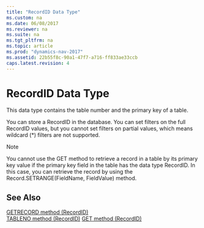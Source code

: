 ```yaml
---
title: "RecordID Data Type"
ms.custom: na
ms.date: 06/08/2017
ms.reviewer: na
ms.suite: na
ms.tgt_pltfrm: na
ms.topic: article
ms.prod: "dynamics-nav-2017"
ms.assetid: 22b55f8c-90a1-47f7-a716-ff833ae33ccb
caps.latest.revision: 4
---
```

# RecordID Data Type
This data type contains the table number and the primary key of a table.

You can store a RecordID in the database. You can set filters on the full RecordID values, but you cannot set filters on partial values, which means wildcard (*) filters are not supported.

> [!NOTE]  
> You cannot use the GET method to retrieve a record in a table by its primary key value if the primary key field in the table has the data type RecordID. In this case, you can retrieve the record by using  the Record.SETRANGE(FieldName, FieldValue) method.

## See Also  
 [GETRECORD method (RecordID)](../methods/devenv-getrecord-method-recordid.md)   
 [TABLENO method (RecordID)](../methods/devenv-tableno-method-Recordid.md)
 [GET method (RecordID)](../methods/devenv-get-method-record.md)   
